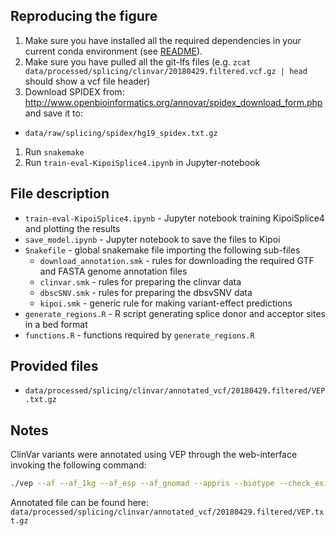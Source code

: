 ## Reproducing the figure

1. Make sure you have installed all the required dependencies in your current conda environment (see [README](../../README.md)).
1. Make sure you have pulled all the git-lfs files (e.g. `zcat data/processed/splicing/clinvar/20180429.filtered.vcf.gz | head ` should show a vcf file header)
1. Download SPIDEX from: http://www.openbioinformatics.org/annovar/spidex_download_form.php and save it to:
  - `data/raw/splicing/spidex/hg19_spidex.txt.gz`
1. Run `snakemake`
1. Run `train-eval-KipoiSplice4.ipynb` in Jupyter-notebook


## File description

- `train-eval-KipoiSplice4.ipynb` - Jupyter notebook training KipoiSplice4 and plotting the results
- `save_model.ipynb` - Jupyter notebook to save the files to Kipoi
- `Snakefile` - global snakemake file importing the following sub-files
  - `download_annotation.smk` - rules for downloading the required GTF and FASTA genome annotation files
  - `clinvar.smk` - rules for preparing the clinvar data
  - `dbscSNV.smk` - rules for preparing the dbsvSNV data
  - `kipoi.smk` - generic rule for making variant-effect predictions
- `generate_regions.R` - R script generating splice donor and acceptor sites in a bed format
- `functions.R` - functions required by `generate_regions.R`

## Provided files

- `data/processed/splicing/clinvar/annotated_vcf/20180429.filtered/VEP.txt.gz`

## Notes

ClinVar variants were annotated using VEP through the web-interface invoking the following command:

```bash
./vep --af --af_1kg --af_esp --af_gnomad --appris --biotype --check_existing --distance 5000 --plugin LoFtool,[path_to]/ensweb-data[path_to]/LoFtool_scores.txt --plugin MaxEntScan,[path_to]/ensweb-data[path_to]/maxentscan --plugin dbscSNV,[path_to]/ensweb-data[path_to]/dbscSNV1.1_GRCh37.txt.gz --plugin dbNSFP,[path_to]/ensweb-data[path_to]/dbNSFP2.9.2.txt.gz,fold-degenerate,Ancestral_allele,LRT_score,LRT_converted_rankscore,LRT_pred,MutationTaster_score,MutationTaster_converted_rankscore,MutationTaster_pred,MutationAssessor_score,MutationAssessor_rankscore,MutationAssessor_pred,FATHMM_score,FATHMM_rankscore,FATHMM_pred,MetaSVM_score,MetaSVM_rankscore,MetaSVM_pred,MetaLR_score,MetaLR_rankscore,MetaLR_pred,Reliability_index,VEST3_score,VEST3_rankscore,PROVEAN_score,PROVEAN_converted_rankscore,PROVEAN_pred,M-CAP_score,M-CAP_rankscore,M-CAP_pred,Eigen_coding_or_noncoding,Eigen-raw,Eigen-phred,Eigen-PC-raw,Eigen-PC-phred,Eigen-PC-raw_rankscore,CADD_raw,CADD_raw_rankscore,CADD_phred,GERP++_NR,GERP++_RS,GERP++_RS_rankscore,phyloP46way_primate,phyloP46way_primate_rankscore,phyloP46way_placental,phyloP46way_placental_rankscore,phyloP100way_vertebrate,phyloP100way_vertebrate_rankscore,phastCons46way_primate,phastCons46way_primate_rankscore,phastCons46way_placental,phastCons46way_placental_rankscore,phastCons100way_vertebrate,phastCons100way_vertebrate_rankscore,SiPhy_29way_pi,SiPhy_29way_logOdds,SiPhy_29way_logOdds_rankscore,LRT_Omega,UniSNP_ids,1000Gp1_AC,1000Gp1_AF,1000Gp1_AFR_AC,1000Gp1_AFR_AF,1000Gp1_EUR_AC,1000Gp1_EUR_AF,1000Gp1_AMR_AC,1000Gp1_AMR_AF,1000Gp1_ASN_AC,1000Gp1_ASN_AF,ESP6500_AA_AF,ESP6500_EA_AF,ARIC5606_AA_AC,ARIC5606_AA_AF,ARIC5606_EA_AC,ARIC5606_EA_AF,ExAC_AC,ExAC_AF,ExAC_Adj_AC,ExAC_Adj_AF,ExAC_AFR_AC,ExAC_AFR_AF,ExAC_AMR_AC,ExAC_AMR_AF,ExAC_EAS_AC,ExAC_EAS_AF,ExAC_FIN_AC,ExAC_FIN_AF,ExAC_NFE_AC,ExAC_NFE_AF,ExAC_SAS_AC,ExAC_SAS_AF,clinvar_rs,clinvar_clnsig,clinvar_trait,clinvar_golden_stars,COSMIC_ID,COSMIC_CNT --plugin CADD,[path_to]/ensweb-data[path_to]/CADD.tsv.gz,[path_to]/ensweb-data[path_to]/CADD_InDels.tsv.gz --polyphen b --pubmed --regulatory --sift b --species homo_sapiens --symbol --tsl --cache --input_file [input_data]
```

Annotated file can be found here: `data/processed/splicing/clinvar/annotated_vcf/20180429.filtered/VEP.txt.gz`
